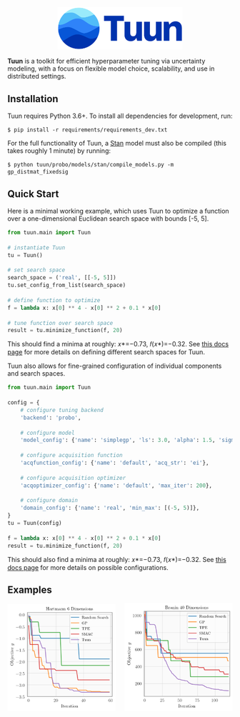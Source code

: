<p align="center"><img src="docs/images/tuun_logo.png" width=280 /></p>

**Tuun** is a toolkit for efficient hyperparameter tuning via uncertainty
modeling, with a focus on flexible model choice, scalability, and use in
distributed settings.

## Installation

Tuun requires Python 3.6+. To install all dependencies for development, run:
```
$ pip install -r requirements/requirements_dev.txt
```

For the full functionality of Tuun, a [Stan](https://mc-stan.org/) model must also be
compiled (this takes roughly 1 minute) by running:
```
$ python tuun/probo/models/stan/compile_models.py -m gp_distmat_fixedsig
```


## Quick Start
Here is a minimal working example, which uses Tuun to optimize a function over a
one-dimensional Euclidean search space with bounds [-5, 5].

```python
from tuun.main import Tuun

# instantiate Tuun
tu = Tuun()

# set search space
search_space = ('real', [[-5, 5]])
tu.set_config_from_list(search_space)

# define function to optimize
f = lambda x: x[0] ** 4 - x[0] ** 2 + 0.1 * x[0]

# tune function over search space
result = tu.minimize_function(f, 20)
```
This should find a minima at roughly: 𝑥\*=−0.73, 𝑓(𝑥\*)=−0.32.  See [this docs
page](docs/search_space.rst) for more details on defining different search spaces for
Tuun.

Tuun also allows for fine-grained configuration of individual components and search
spaces.

```python
from tuun.main import Tuun

config = {
    # configure tuning backend
    'backend': 'probo',

    # configure model
    'model_config': {'name': 'simplegp', 'ls': 3.0, 'alpha': 1.5, 'sigma': 1e-5},

    # configure acquisition function
    'acqfunction_config': {'name': 'default', 'acq_str': 'ei'},

    # configure acquisition optimizer
    'acqoptimizer_config': {'name': 'default', 'max_iter': 200},

    # configure domain
    'domain_config': {'name': 'real', 'min_max': [(-5, 5)]},
}
tu = Tuun(config)

f = lambda x: x[0] ** 4 - x[0] ** 2 + 0.1 * x[0]
result = tu.minimize_function(f, 20)
```
This should also find a minima at roughly: 𝑥\*=−0.73, 𝑓(𝑥\*)=−0.32. See [this docs
page](docs/configure.rst) for more details on possible configurations.



## Examples
<p align="center">
    <img src="docs/images/hartmann6.png" alt="Hartmann 6 Dimensions" width="48%">
    &nbsp; &nbsp;
    <img src="docs/images/branin40.png" alt="Branin 40 Dimensions" width="48%">
</p>
